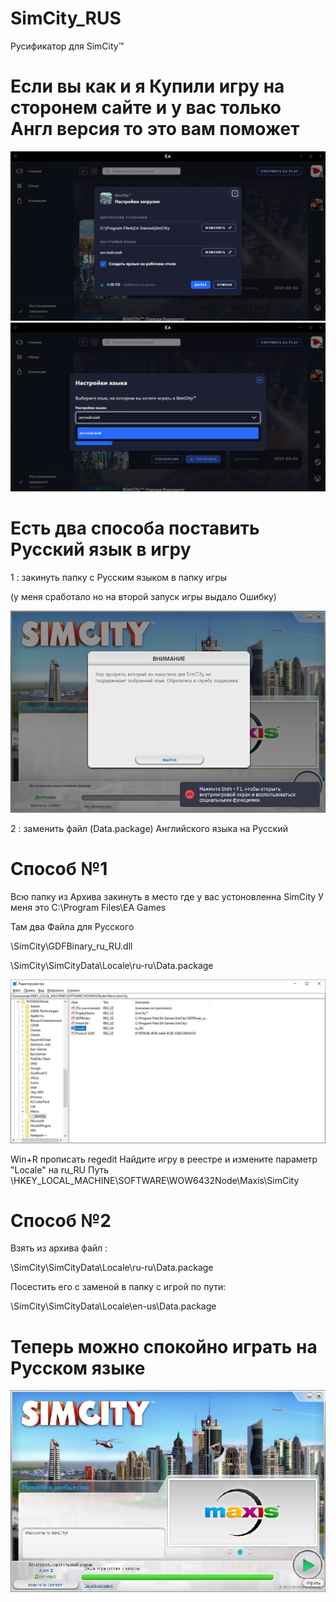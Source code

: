 # SimCity_RUS
Русификатор для SimCity™

# Если вы как и я Купили игру на сторонем сайте и у вас только Англ версия то это вам поможет

![img](/img/Instal1.png)
![img](/img/Instal2.png)

# Есть два способа поставить Русский язык в игру 

1 : закинуть папку с Русским языком в папку игры

(у меня сработало но на второй запуск игры выдало Ошибку)

![error](/img/error.png)

2 : заменить файл (Data.package) Английского языка на Русский


# Способ №1

Всю папку из Архива закинуть в место где у вас устоновленна SimCity 
У меня это C:\Program Files\EA Games

Там два Файла для Русского 

\SimCity\GDFBinary_ru_RU.dll

\SimCity\SimCityData\Locale\ru-ru\Data.package


![reg](/img/reg.jpeg)

Win+R прописать regedit
Найдите игру в реестре и измените параметр "Locale" на ru_RU
Путь \HKEY_LOCAL_MACHINE\SOFTWARE\WOW6432Node\Maxis\SimCity


# Способ №2

Взять из архива файл :

\SimCity\SimCityData\Locale\ru-ru\Data.package

Посестить его с заменой в папку с игрой по пути:

\SimCity\SimCityData\Locale\en-us\Data.package

# Теперь можно спокойно играть на Русском языке

![ru_RU](/img/ru_RU.jpeg)
